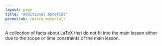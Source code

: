 ```yaml
---
layout: page
title: "Additional material"
permalink: /extra_material/
---
```

A collection of facts about LaTeX that do not fit into the main lesson either due to the scope or
time constraints of the main lesson.




